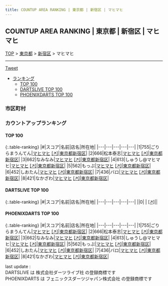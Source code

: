 ```yaml
---
title: COUNTUP AREA RANKING | 東京都 | 新宿区 | マヒマヒ
---
```

## COUNTUP AREA RANKING | 東京都 | 新宿区 | マヒマヒ

[TOP](/darts/rank/) > [東京都](/darts/rank/東京都/) > [新宿区](/darts/rank/東京都/新宿区/) > マヒマヒ

___

<a href="https://twitter.com/share?ref_src=twsrc%5Etfw" data-text="COUNTUP AREA RANKING | 東京都新宿区マヒマヒ" class="twitter-share-button" data-hashtags="DARTSLIVE,PHOENIXDARTS,darts,ダーツ" data-show-count="false">Tweet</a>

* [ランキング](#カウントアップランキング)
    * [TOP 100](#top-100)
    * [DARTSLIVE TOP 100](#dartslive-top-100)
    * [PHOENIXDARTS TOP 100](#phoenixdarts-top-100)

### 市区町村

<ul>

</ul>

### カウントアップランキング

#### TOP 100



{:.table-ranking}
|#|スコア|名前|店名|所在地|
|---|---|---|---|---|
|1|755|<span class="rank-name-pd">ごりらまうんてん</span>|<a href="/darts/rank/shops/50988.html">マヒマヒ</a> <a href="https://vs.phoenixdarts.com/jp/shop/shopDetailInfo/s_50988?s_seq=50988">[↗]</a>|<a href="/darts/rank/東京都/新宿区">東京都新宿区</a>|
|2|666|<span class="rank-name-pd">松本泰志</span>|<a href="/darts/rank/shops/50988.html">マヒマヒ</a> <a href="https://vs.phoenixdarts.com/jp/shop/shopDetailInfo/s_50988?s_seq=50988">[↗]</a>|<a href="/darts/rank/東京都/新宿区">東京都新宿区</a>|
|3|662|<span class="rank-name-pd">なみなみ</span>|<a href="/darts/rank/shops/50988.html">マヒマヒ</a> <a href="https://vs.phoenixdarts.com/jp/shop/shopDetailInfo/s_50988?s_seq=50988">[↗]</a>|<a href="/darts/rank/東京都/新宿区">東京都新宿区</a>|
|4|613|<span class="rank-name-pd">しゅうし@マヒマヒ</span>|<a href="/darts/rank/shops/50988.html">マヒマヒ</a> <a href="https://vs.phoenixdarts.com/jp/shop/shopDetailInfo/s_50988?s_seq=50988">[↗]</a>|<a href="/darts/rank/東京都/新宿区">東京都新宿区</a>|
|5|562|<span class="rank-name-pd">もっぷ</span>|<a href="/darts/rank/shops/50988.html">マヒマヒ</a> <a href="https://vs.phoenixdarts.com/jp/shop/shopDetailInfo/s_50988?s_seq=50988">[↗]</a>|<a href="/darts/rank/東京都/新宿区">東京都新宿区</a>|
|6|452|<span class="rank-name-pd">しおたん</span>|<a href="/darts/rank/shops/50988.html">マヒマヒ</a> <a href="https://vs.phoenixdarts.com/jp/shop/shopDetailInfo/s_50988?s_seq=50988">[↗]</a>|<a href="/darts/rank/東京都/新宿区">東京都新宿区</a>|
|7|436|<span class="rank-name-pd">バロ</span>|<a href="/darts/rank/shops/50988.html">マヒマヒ</a> <a href="https://vs.phoenixdarts.com/jp/shop/shopDetailInfo/s_50988?s_seq=50988">[↗]</a>|<a href="/darts/rank/東京都/新宿区">東京都新宿区</a>|
|8|421|<span class="rank-name-pd">なかざわ</span>|<a href="/darts/rank/shops/50988.html">マヒマヒ</a> <a href="https://vs.phoenixdarts.com/jp/shop/shopDetailInfo/s_50988?s_seq=50988">[↗]</a>|<a href="/darts/rank/東京都/新宿区">東京都新宿区</a>|


#### DARTSLIVE TOP 100



{:.table-ranking}
|#|スコア|名前|店名|所在地|
|---|---|---|---|---|
||0|<span class="rank-name-dl"> </span>|<a href="/darts/rank/shops/.html"></a> <a href="">[↗]</a>|<a href="/darts/rank//"></a>|


#### PHOENIXDARTS TOP 100



{:.table-ranking}
|#|スコア|名前|店名|所在地|
|---|---|---|---|---|
|1|755|<span class="rank-name-pd">ごりらまうんてん</span>|<a href="/darts/rank/shops/50988.html">マヒマヒ</a> <a href="https://vs.phoenixdarts.com/jp/shop/shopDetailInfo/s_50988?s_seq=50988">[↗]</a>|<a href="/darts/rank/東京都/新宿区">東京都新宿区</a>|
|2|666|<span class="rank-name-pd">松本泰志</span>|<a href="/darts/rank/shops/50988.html">マヒマヒ</a> <a href="https://vs.phoenixdarts.com/jp/shop/shopDetailInfo/s_50988?s_seq=50988">[↗]</a>|<a href="/darts/rank/東京都/新宿区">東京都新宿区</a>|
|3|662|<span class="rank-name-pd">なみなみ</span>|<a href="/darts/rank/shops/50988.html">マヒマヒ</a> <a href="https://vs.phoenixdarts.com/jp/shop/shopDetailInfo/s_50988?s_seq=50988">[↗]</a>|<a href="/darts/rank/東京都/新宿区">東京都新宿区</a>|
|4|613|<span class="rank-name-pd">しゅうし@マヒマヒ</span>|<a href="/darts/rank/shops/50988.html">マヒマヒ</a> <a href="https://vs.phoenixdarts.com/jp/shop/shopDetailInfo/s_50988?s_seq=50988">[↗]</a>|<a href="/darts/rank/東京都/新宿区">東京都新宿区</a>|
|5|562|<span class="rank-name-pd">もっぷ</span>|<a href="/darts/rank/shops/50988.html">マヒマヒ</a> <a href="https://vs.phoenixdarts.com/jp/shop/shopDetailInfo/s_50988?s_seq=50988">[↗]</a>|<a href="/darts/rank/東京都/新宿区">東京都新宿区</a>|
|6|452|<span class="rank-name-pd">しおたん</span>|<a href="/darts/rank/shops/50988.html">マヒマヒ</a> <a href="https://vs.phoenixdarts.com/jp/shop/shopDetailInfo/s_50988?s_seq=50988">[↗]</a>|<a href="/darts/rank/東京都/新宿区">東京都新宿区</a>|
|7|436|<span class="rank-name-pd">バロ</span>|<a href="/darts/rank/shops/50988.html">マヒマヒ</a> <a href="https://vs.phoenixdarts.com/jp/shop/shopDetailInfo/s_50988?s_seq=50988">[↗]</a>|<a href="/darts/rank/東京都/新宿区">東京都新宿区</a>|
|8|421|<span class="rank-name-pd">なかざわ</span>|<a href="/darts/rank/shops/50988.html">マヒマヒ</a> <a href="https://vs.phoenixdarts.com/jp/shop/shopDetailInfo/s_50988?s_seq=50988">[↗]</a>|<a href="/darts/rank/東京都/新宿区">東京都新宿区</a>|


<div class="footer border-top border-gray-light mt-5 pt-3 text-right text-gray">
    last update : <span style="font-weight: italic" id="foot_last_modified"></span><br />
    DARTSLIVE は 株式会社ダーツライブ社 の登録商標です<br />
    PHOENIXDARTS は フェニックスダーツジャパン株式会社 の登録商標です<br />
</div>

<script src="https://cdnjs.cloudflare.com/ajax/libs/jquery.tablesorter/2.31.3/js/jquery.tablesorter.min.js" integrity="sha512-qzgd5cYSZcosqpzpn7zF2ZId8f/8CHmFKZ8j7mU4OUXTNRd5g+ZHBPsgKEwoqxCtdQvExE5LprwwPAgoicguNg==" crossorigin="anonymous" referrerpolicy="no-referrer"></script>
<link rel="stylesheet" href="https://cdnjs.cloudflare.com/ajax/libs/jquery.tablesorter/2.31.3/css/theme.default.min.css" integrity="sha512-wghhOJkjQX0Lh3NSWvNKeZ0ZpNn+SPVXX1Qyc9OCaogADktxrBiBdKGDoqVUOyhStvMBmJQ8ZdMHiR3wuEq8+w==" crossorigin="anonymous" referrerpolicy="no-referrer" />
<script>
$(function() {
    $(".table-ranking").tablesorter({sortList:[[0, 0]]});
    $("#foot_last_modified").text(formatDate(new Date(document.lastModified), 'yyyy-MM-dd HH:mm:ss'));
});
</script>

<script async src="https://platform.twitter.com/widgets.js" charset="utf-8"></script>